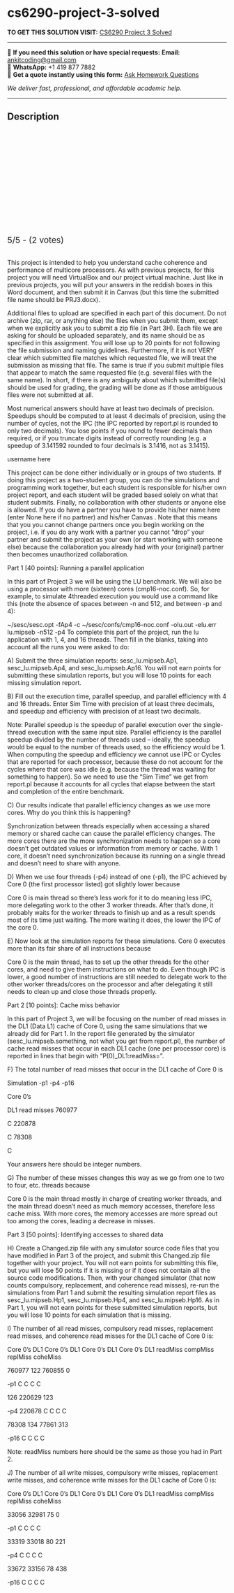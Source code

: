 # cs6290-project-3-solved
**TO GET THIS SOLUTION VISIT:** [CS6290 Project 3 Solved](https://www.ankitcodinghub.com/product/cs-6290-high-performance-computer-architecture-solved-3/)


---

📩 **If you need this solution or have special requests:** **Email:** ankitcoding@gmail.com  
📱 **WhatsApp:** +1 419 877 7882  
📄 **Get a quote instantly using this form:** [Ask Homework Questions](https://www.ankitcodinghub.com/services/ask-homework-questions/)

*We deliver fast, professional, and affordable academic help.*

---

<h2>Description</h2>



<div class="kk-star-ratings kksr-auto kksr-align-center kksr-valign-top" data-payload="{&quot;align&quot;:&quot;center&quot;,&quot;id&quot;:&quot;126109&quot;,&quot;slug&quot;:&quot;default&quot;,&quot;valign&quot;:&quot;top&quot;,&quot;ignore&quot;:&quot;&quot;,&quot;reference&quot;:&quot;auto&quot;,&quot;class&quot;:&quot;&quot;,&quot;count&quot;:&quot;2&quot;,&quot;legendonly&quot;:&quot;&quot;,&quot;readonly&quot;:&quot;&quot;,&quot;score&quot;:&quot;5&quot;,&quot;starsonly&quot;:&quot;&quot;,&quot;best&quot;:&quot;5&quot;,&quot;gap&quot;:&quot;4&quot;,&quot;greet&quot;:&quot;Rate this product&quot;,&quot;legend&quot;:&quot;5\/5 - (2 votes)&quot;,&quot;size&quot;:&quot;24&quot;,&quot;title&quot;:&quot;CS6290 Project 3 Solved&quot;,&quot;width&quot;:&quot;138&quot;,&quot;_legend&quot;:&quot;{score}\/{best} - ({count} {votes})&quot;,&quot;font_factor&quot;:&quot;1.25&quot;}">

<div class="kksr-stars">

<div class="kksr-stars-inactive">
            <div class="kksr-star" data-star="1" style="padding-right: 4px">


<div class="kksr-icon" style="width: 24px; height: 24px;"></div>
        </div>
            <div class="kksr-star" data-star="2" style="padding-right: 4px">


<div class="kksr-icon" style="width: 24px; height: 24px;"></div>
        </div>
            <div class="kksr-star" data-star="3" style="padding-right: 4px">


<div class="kksr-icon" style="width: 24px; height: 24px;"></div>
        </div>
            <div class="kksr-star" data-star="4" style="padding-right: 4px">


<div class="kksr-icon" style="width: 24px; height: 24px;"></div>
        </div>
            <div class="kksr-star" data-star="5" style="padding-right: 4px">


<div class="kksr-icon" style="width: 24px; height: 24px;"></div>
        </div>
    </div>

<div class="kksr-stars-active" style="width: 138px;">
            <div class="kksr-star" style="padding-right: 4px">


<div class="kksr-icon" style="width: 24px; height: 24px;"></div>
        </div>
            <div class="kksr-star" style="padding-right: 4px">


<div class="kksr-icon" style="width: 24px; height: 24px;"></div>
        </div>
            <div class="kksr-star" style="padding-right: 4px">


<div class="kksr-icon" style="width: 24px; height: 24px;"></div>
        </div>
            <div class="kksr-star" style="padding-right: 4px">


<div class="kksr-icon" style="width: 24px; height: 24px;"></div>
        </div>
            <div class="kksr-star" style="padding-right: 4px">


<div class="kksr-icon" style="width: 24px; height: 24px;"></div>
        </div>
    </div>
</div>


<div class="kksr-legend" style="font-size: 19.2px;">
            5/5 - (2 votes)    </div>
    </div>
&nbsp;

This project is intended to help you understand cache coherence and performance of multicore processors. As with previous projects, for this project you will need VirtualBox and our project virtual machine. Just like in previous projects, you will put your answers in the reddish boxes in this Word document, and then submit it in Canvas (but this time the submitted file name should be PRJ3.docx).

Additional files to upload are specified in each part of this document. Do not archive (zip, rar, or anything else) the files when you submit them, except when we explicitly ask you to submit a zip file (in Part 3H). Each file we are asking for should be uploaded separately, and its name should be as specified in this assignment. You will lose up to 20 points for not following the file submission and naming guidelines. Furthermore, if it is not VERY clear which submitted file matches which requested file, we will treat the submission as missing that file. The same is true if you submit multiple files that appear to match the same requested file (e.g. several files with the same name). In short, if there is any ambiguity about which submitted file(s) should be used for grading, the grading will be done as if those ambiguous files were not submitted at all.

Most numerical answers should have at least two decimals of precision. Speedups should be computed to at least 4 decimals of precision, using the number of cycles, not the IPC (the IPC reported by report.pl is rounded to only two decimals). You lose points if you round to fewer decimals than required, or if you truncate digits instead of correctly rounding (e.g. a speedup of 3.141592 rounded to four decimals is 3.1416, not as 3.1415).

username here

This project can be done either individually or in groups of two students. If doing this project as a two-student group, you can do the simulations and programming work together, but each student is responsible for his/her own project report, and each student will be graded based solely on what that student submits. Finally, no collaboration with other students or anyone else is allowed. If you do have a partner you have to provide his/her name here (enter None here if no partner) and his/her Canvas . Note that this means that you you cannot change partners once you begin working on the project, i.e. if you do any work with a partner you cannot “drop” your partner and submit the project as your own (or start working with someone else) because the collaboration you already had with your (original) partner then becomes unauthorized collaboration.

Part 1 [40 points]: Running a parallel application

In this part of Project 3 we will be using the LU benchmark. We will also be using a processor with more (sixteen) cores (cmp16-noc.conf). So, for example, to simulate 4threaded execution you would use a command like this (note the absence of spaces between -n and 512, and between -p and 4):

~/sesc/sesc.opt -fAp4 -c ~/sesc/confs/cmp16-noc.conf -olu.out -elu.err lu.mipseb -n512 -p4 To complete this part of the project, run the lu application with 1, 4, and 16 threads. Then fill in the blanks, taking into account all the runs you were asked to do:

A) Submit the three simulation reports: sesc_lu.mipseb.Ap1, sesc_lu.mipseb.Ap4, and sesc_lu.mipseb.Ap16. You will not earn points for submitting these simulation reports, but you will lose 10 points for each missing simulation report.

B) Fill out the execution time, parallel speedup, and parallel efficiency with 4 and 16 threads. Enter Sim Time with precision of at least three decimals, and speedup and efficiency with precision of at least two decimals.

Note: Parallel speedup is the speedup of parallel execution over the single-thread execution with the same input size. Parallel efficiency is the parallel speedup divided by the number of threads used – ideally, the speedup would be equal to the number of threads used, so the efficiency would be 1. When computing the speedup and efficiency we cannot use IPC or Cycles that are reported for each processor, because these do not account for the cycles where that core was idle (e.g. because the thread was waiting for something to happen). So we need to use the “Sim Time” we get from report.pl because it accounts for all cycles that elapse between the start and completion of the entire benchmark.

C) Our results indicate that parallel efficiency changes as we use more cores. Why do you think this is happening?

Synchronization between threads especially when accessing a shared memory or shared cache can cause the parallel efficiency changes. The more cores there are the more synchronization needs to happen so a core doesn’t get outdated values or information from memory or cache. With 1 core, it doesn’t need synchronization because its running on a single thread and doesn’t need to share with anyone.

D) When we use four threads (-p4) instead of one (-p1), the IPC achieved by Core 0 (the first processor listed) got slightly lower because

Core 0 is main thread so there’s less work for it to do meaning less IPC, more delegating work to the other 3 worker threads. After that’s done, it probably waits for the worker threads to finish up and as a result spends most of its time just waiting. The more waiting it does, the lower the IPC of the core 0.

E) Now look at the simulation reports for these simulations. Core 0 executes more than its fair share of all instructions because

Core 0 is the main thread, has to set up the other threads for the other cores, and need to give them instructions on what to do. Even though IPC is lower, a good number of instructions are still needed to delegate work to the other worker threads/cores on the processor and after delegating it still needs to clean up and close those threads properly.

Part 2 [10 points]: Cache miss behavior

In this part of Project 3, we will be focusing on the number of read misses in the DL1 (Data L1) cache of Core 0, using the same simulations that we already did for Part 1. In the report file generated by the simulator (sesc_lu.mipseb.something, not what you get from report.pl), the number of cache read misses that occur in each DL1 cache (one per processor core) is reported in lines that begin with “P(0)_DL1:readMiss=”.

F) The total number of read misses that occur in the DL1 cache of Core 0 is

Simulation -p1 -p4 -p16

Core 0’s

DL1 read misses 760977

C 220878

C 78308

C

Your answers here should be integer numbers.

G) The number of these misses changes this way as we go from one to two to four, etc. threads because

Core 0 is the main thread mostly in charge of creating worker threads, and the main thread doesn’t need as much memory accesses, therefore less cache miss. With more cores, the memory accesses are more spread out too among the cores, leading a decrease in misses.

Part 3 [50 points]: Identifying accesses to shared data

H) Create a Changed.zip file with any simulator source code files that you have modified in Part 3 of the project, and submit this Changed.zip file together with your project. You will not earn points for submitting this file, but you will lose 50 points if it is missing or if it does not contain all the source code modifications. Then, with your changed simulator (that now counts compulsory, replacement, and coherence read misses), re-run the simulations from Part 1 and submit the resulting simulation report files as sesc_lu.mipseb.Hp1, sesc_lu.mipseb.Hp4, and sesc_lu.mipseb.Hp16. As in Part 1, you will not earn points for these submitted simulation reports, but you will lose 10 points for each simulation that is missing.

I) The number of all read misses, compulsory read misses, replacement read misses, and coherence read misses for the DL1 cache of Core 0 is:

Core 0’s DL1 Core 0’s DL1 Core 0’s DL1 Core 0’s DL1 readMiss compMiss replMiss coheMiss

760977 122 760855 0

-p1 C C C C

126 220629 123

-p4 220878 C C C C

78308 134 77861 313

-p16 C C C C

Note: readMiss numbers here should be the same as those you had in Part 2.

J) The number of all write misses, compulsory write misses, replacement write misses, and coherence write misses for the DL1 cache of Core 0 is:

Core 0’s DL1 Core 0’s DL1 Core 0’s DL1 Core 0’s DL1 readMiss compMiss replMiss coheMiss

33056 32981 75 0

-p1 C C C C

33319 33018 80 221

-p4 C C C C

33672 33156 78 438

-p16 C C C C
